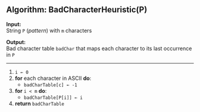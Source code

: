 ## Algorithm: BadCharacterHeuristic(P)

**Input:**  
String `P` (_pattern_) with `m` characters  

**Output:**  
Bad character table `badChar` that maps each character to its last occurrence in `P`

---

1. `i ← 0`  
2. **for** each character in ASCII **do**:  
   - `badCharTable[c] ← -1`  
3. **for** `i < m` **do**:  
   - `badCharTable[P[i]] ← i`  
4. **return** `badCharTable`
